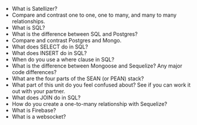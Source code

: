 - What is Satellizer?
- Compare and contrast one to one, one to many, and many to many relationships.
- What is SQL?
- What is the difference between SQL and Postgres?
- Compare and contrast Postgres and Mongo.
- What does SELECT do in SQL?
- What does INSERT do in SQL?
- When do you use a where clause in SQL?
- What is the difference between Mongoose and Sequelize?  Any major code differences?
- What are the four parts of the SEAN (or PEAN) stack?
- What part of this unit do you feel confused about?  See if you can work it out with your partner.
- What does JOIN do in SQL?
- How do you create a one-to-many relationship with Sequelize?
- What is Firebase?
- What is a websocket?
